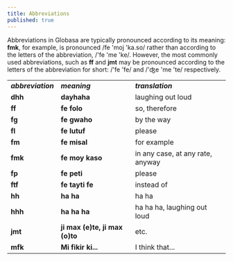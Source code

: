 ```yaml
---
title: Abbreviations
published: true
---
```


Abbreviations in Globasa are typically pronounced according to its meaning: **fmk**, for example, is pronounced /fe 'moj 'ka.so/ rather than according to the letters of the abbreviation, /'fe 'me 'ke/. However, the most commonly used abbreviations, such as **ff** and **jmt** may be pronounced according to the letters of the abbreviation for short: /'fe 'fe/ and /'ʤe 'me 'te/ respectively. 

<table style="width:100%">
  <tbody><tr>
    <td><b><i>abbreviation</i></b></td>
    <td><b><i>meaning</i></b></td>
    <td><b><i>translation</i></b></td>
  </tr>
  <tr>
    <td><b>dhh</b></td>
    <td><b>dayhaha</b></td>
    <td>laughing out loud</td>
  </tr>
      <tr>
    <td><b>ff</b></td>
    <td><b>fe folo</b></td>
    <td>so, therefore</td>
  </tr>
      <tr>
    <td><b>fg</b></td>
    <td><b>fe gwaho</b></td>
    <td>by the way</td>
  </tr>
      <tr>
    <td><b>fl</b></td>
    <td><b>fe lutuf</b></td>
    <td>please</td>
  </tr>
        <tr>
    <td><b>fm</b></td>
    <td><b>fe misal</b></td>
    <td>for example</td>
  </tr>
      <tr>
    <td><b>fmk</b></td>
    <td><b>fe moy kaso</b></td>
    <td>in any case, at any rate, anyway</td>
  </tr>
      <tr>
    <td><b>fp</b></td>
    <td><b>fe peti</b></td>
    <td>please</td>
  </tr>
      <tr>
    <td><b>ftf</b></td>
    <td><b>fe tayti fe</b></td>
    <td>instead of</td>
  </tr>
              <tr>
    <td><b>hh</b></td>
    <td><b>ha ha</b></td>
    <td>ha ha</td>
  </tr>
        <tr>
    <td><b>hhh</b></td>
    <td><b>ha ha ha</b></td>
    <td>ha ha ha, laughing out loud</td>
  </tr>
        <tr>
    <td><b>jmt</b></td>
    <td><b>ji max (e)te, ji max (o)to</b></td>
    <td>etc.</td>
  </tr>
        <tr>
    <td><b>mfk</b></td>
    <td><b>Mi fikir ki...</b></td>
    <td>I think that...</td>
  </tr>
</tbody></table>
